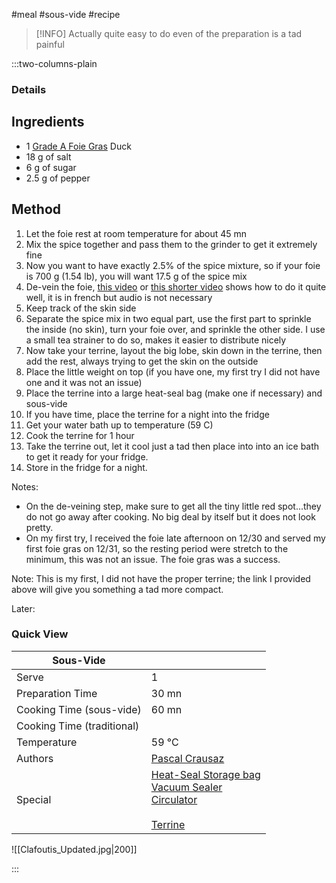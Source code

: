 #meal #sous-vide #recipe

> [!INFO]
> Actually quite easy to do even of the preparation is a tad painful

:::two-columns-plain

### Details
## Ingredients

- 1 [Grade A Foie Gras](http://www.bellabellagourmet.com/foie-gras-grade-a/) Duck
- 18 g of salt
- 6 g of sugar
- 2.5 g of pepper


## Method

1. Let the foie rest at room temperature for about 45 mn
2. Mix the spice together and pass them to the grinder to get it extremely fine
3. Now you want to have exactly 2.5% of the spice mixture, so if your foie is 700 g (1.54 lb), you will want 17.5 g of the spice mix
4. De-vein the foie, [this video](https://www.youtube.com/watch?v=0CuuOehPBVQ) or [this shorter video](https://www.youtube.com/watch?v=seoMhU6cDy0) shows how to do it quite well, it is in french but audio is not necessary
5. Keep track of the skin side
6. Separate the spice mix in two equal part, use the first part to sprinkle the inside (no skin), turn your foie over, and sprinkle the other side. I use a small tea strainer to do so, makes it easier to distribute nicely
7. Now take your terrine, layout the big lobe, skin down in the terrine, then add the rest, always trying to get the skin on the outside
8. Place the little weight on top (if you have one, my first try I did not have one and it was not an issue)
9. Place the terrine into a large heat-seal bag (make one if necessary) and sous-vide
10. If you have time, place the terrine for a night into the fridge
11. Get your water bath up to temperature (59 C)
12. Cook the terrine for 1 hour
13. Take the terrine out, let it cool just a tad then place into into an ice bath to get it ready for your fridge.
14. Store in the fridge for a night.  
  
  

Notes:

- On the de-veining step, make sure to get all the tiny little red spot...they do not go away after cooking. No big deal by itself but it does not look pretty. 
- On my first try, I received the foie late afternoon on 12/30 and served my first foie gras on 12/31, so the resting period were stretch to the minimum, this was not an issue. The foie gras was a success.

  



Note: This is my first, I did not have the proper terrine; the link I provided above will give you something a tad more compact.

  

Later:


### Quick View
| Sous-Vide                  |                                                |
| -------------------------- | ---------------------------------------------- |
| Serve                      | 1                                              |
| Preparation Time           | 30 mn                                          |
| Cooking Time (sous-vide)   | 60 mn                                          |
| Cooking Time (traditional) |                                                |
| Temperature                | 59 °C                                          |
| Authors                    | [Pascal Crausaz](mailto:pascal@askpascal.com)  |
| Special                    | [Heat-Seal Storage bag](http://www.amazon.com/gp/product/B001T6LT0O/ref=oh_details_o02_s00_i00?ie=UTF8&psc=1)  <br>[Vacuum Sealer](http://www.amazon.com/gp/product/B0044XDA3S/ref=oh_details_o02_s00_i02?ie=UTF8&psc=1)  <br>[Circulator](https://www.cuisinetechnology.com/sousvide-professional-comparison.php)<br><br>[Terrine](http://www.lecreuset.com/heritage-pate-terrine-with-press) |

![[Clafoutis_Updated.jpg|200]]

:::

